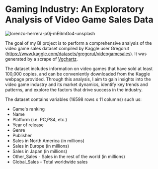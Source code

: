 # Gaming Industry: An Exploratory Analysis of Video Game Sales Data

![lorenzo-herrera-p0j-mE6mGo4-unsplash](https://user-images.githubusercontent.com/125832348/232206487-356e1919-6bcc-4efa-b9c1-1f5958777a1a.jpg)

The goal of my BI project is to perform a comprehensive analysis of the video game sales dataset compiled by Kaggle user Gregorut (https://www.kaggle.com/datasets/gregorut/videogamesales). It was generated by a scrape of [Vgchartz](https://www.vgchartz.com).

The dataset includes information on video games that have sold at least 100,000 copies, and can be conveniently downloaded from the Kaggle webpage provided. Through this analysis, I aim to gain insights into the video game industry and its market dynamics, identify key trends and patterns, and explore the factors that drive success in the industry.

The dataset contains variables (16598 rows x 11 columns) such us: 

+ Game's ranking
+ Name
+ Platform (i.e. PC,PS4, etc.)
+ Year of release
+ Genre
+ Publisher
+ Sales in North America (in millions)
+ Sales in Europe (in millions)
+ Sales in Japan (in millions)
+ Other_Sales - Sales in the rest of the world (in millions)
+ Global_Sales - Total worldwide sales

